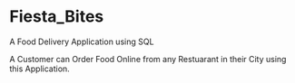 # Fiesta_Bites
A Food Delivery Application using SQL

A Customer can Order Food Online from any Restuarant in their City using this Application.

